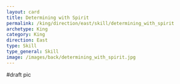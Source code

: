 ```yaml
---
layout: card
title: Determining with Spirit
permalink: /king/direction/east/skill/determining_with_spirit
archetype: King
category: King
direction: East
type: Skill
type_general: Skill
image: /images/back/determining_with_spirit.jpg
---
```

#draft pic
